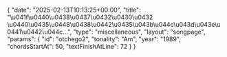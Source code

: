 {
    "date": "2025-02-13T10:13:25+00:00",
    "title": "\u041f\u0440\u0438\u0437\u0432\u0430\u0432 \u0440\u0435\u0448\u0438\u0442\u0435\u043b\u044c\u043d\u043e\u0441\u0442\u044c...",
    "type": "miscellaneous",
    "layout": "songpage",
    "params": {
        "id": "otchego2",
        "tonality": "Am",
        "year": "1989",
        "chordsStartAt": 50,
        "textFinishAtLine": 72
    }
}